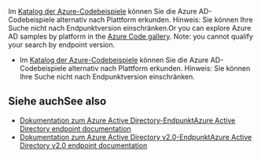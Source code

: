 <span data-ttu-id="2cd25-p139">Im [Katalog der Azure-Codebeispiele](https://azure.microsoft.com/resources/samples/?service=active-directory) können Sie die Azure AD-Codebeispiele alternativ nach Plattform erkunden. Hinweis: Sie können Ihre Suche nicht nach Endpunktversion einschränken.</span><span class="sxs-lookup"><span data-stu-id="2cd25-p139">Or you can explore Azure AD samples by platform in the [Azure Code gallery](https://azure.microsoft.com/resources/samples/?service=active-directory). Note: you cannot qualify your search by endpoint version.</span></span>
- Im [Katalog der Azure-Codebeispiele](https://azure.microsoft.com/resources/samples/?service=active-directory) können Sie die Azure AD-Codebeispiele alternativ nach Plattform erkunden. Hinweis: Sie können Ihre Suche nicht nach Endpunktversion einschränken. 


## <a name="see-also"></a><span data-ttu-id="2cd25-257">Siehe auch</span><span class="sxs-lookup"><span data-stu-id="2cd25-257">See also</span></span>

- [<span data-ttu-id="2cd25-258">Dokumentation zum Azure Active Directory-Endpunkt</span><span class="sxs-lookup"><span data-stu-id="2cd25-258">Azure Active Directory endpoint documentation</span></span>](https://docs.microsoft.com/azure/active-directory/develop/active-directory-developers-guide)
- [<span data-ttu-id="2cd25-259">Dokumentation zum Azure Active Directory v2.0-Endpunkt</span><span class="sxs-lookup"><span data-stu-id="2cd25-259">Azure Active Directory v2.0 endpoint documentation</span></span>](https://docs.microsoft.com/azure/active-directory/develop/active-directory-appmodel-v2-overview)
